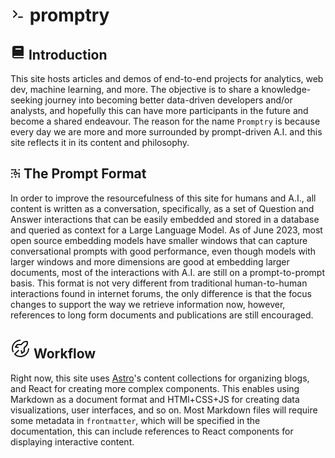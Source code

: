 # <svg xmlns="http://www.w3.org/2000/svg" width="24" height="24" viewBox="0 0 24 24"><path fill="none" stroke="currentColor" stroke-linecap="round" stroke-linejoin="round" stroke-width="2" d="m5 7l5 5l-5 5m8 0h6"/></svg> promptry

## <svg xmlns="http://www.w3.org/2000/svg" width="24" height="24" viewBox="0 0 24 24"><path fill="currentColor" d="M6.012 18H21V4a2 2 0 0 0-2-2H6c-1.206 0-3 .799-3 3v14c0 2.201 1.794 3 3 3h15v-2H6.012C5.55 19.988 5 19.805 5 19s.55-.988 1.012-1zM8 6h9v2H8V6z"/></svg> Introduction

This site hosts articles and demos of end-to-end projects for analytics, web dev, machine learning, and more. The objective is to share a knowledge-seeking journey into becoming better data-driven developers and/or analysts, and hopefully this can have more participants in the future and become a shared endeavour. The reason for the name `Promptry` is because every day we are more and more surrounded by prompt-driven A.I. and this site reflects it in its content and philosophy.

## <svg xmlns="http://www.w3.org/2000/svg" width="16" height="16" viewBox="0 0 16 16"><path fill="currentColor" fill-rule="evenodd" d="M13.75 3.5a1.25 1.25 0 1 0 0-2.5a1.25 1.25 0 0 0 0 2.5ZM9.5 8a1.5 1.5 0 1 1-3 0a1.5 1.5 0 0 1 3 0ZM8 11a3.001 3.001 0 0 0 2.905-2.25h1.845c.071.095.155.179.25.25v3.75a1.25 1.25 0 1 0 1.5 0V9a1.25 1.25 0 1 0-1.75-1.75h-1.845A3.005 3.005 0 0 0 8.75 5.095V3.25A1.25 1.25 0 1 0 7 1.5H3.25a1.25 1.25 0 1 0 0 1.5H7c.071.095.155.179.25.25v1.845A3.001 3.001 0 0 0 8 11Zm-5.75 4a1.25 1.25 0 1 0 0-2.5a1.25 1.25 0 0 0 0 2.5Zm7-1.25a1.25 1.25 0 1 1-2.5 0a1.25 1.25 0 0 1 2.5 0ZM3.5 8A1.25 1.25 0 1 1 1 8a1.25 1.25 0 0 1 2.5 0Z" clip-rule="evenodd"/></svg> The Prompt Format

In order to improve the resourcefulness of this site for humans and A.I., all content is written as a conversation, specifically, as a set of Question and Answer interactions that can be easily embedded and stored in a database and queried as context for a Large Language Model. As of June 2023, most open source embedding models have smaller windows that can capture conversational prompts with good performance, even though models with larger windows and more dimensions are good at embedding larger documents, most of the interactions with A.I. are still on a prompt-to-prompt basis. This format is not very different from traditional human-to-human interactions found in internet forums, the only difference is that the focus changes to support the way we retrieve information now, however, references to long form documents and publications are still encouraged.

## <svg xmlns="http://www.w3.org/2000/svg" width="32" height="32" viewBox="0 0 32 32"><path fill="currentColor" d="M3.6 22.5c-1-2-1.6-4.2-1.6-6.5C2 8.3 8.3 2 16 2v2C9.4 4 4 9.4 4 16c0 2 .5 3.8 1.4 5.5l-1.8 1zM28 16c0 6.6-5.4 12-12 12c-2.9 0-5.6-1-7.7-2.8l5.7-5.7l-1.4-1.5l-6.5 6.5c-.4.4-.4 1 0 1.4C8.7 28.5 12.3 30 16 30c7.7 0 14-6.3 14-14h-2z"/><path fill="currentColor" d="M18 25c-.1 0-.3 0-.4-.1c-.3-.1-.6-.4-.6-.8l-.7-5l2-.3l.4 3.3l2.2-1.7V15c0-.3.1-.5.3-.7l3.2-3.2c.9-.9 1.5-2.2 1.5-3.5V6h-1.5c-1.3 0-2.6.5-3.5 1.5l-3.2 3.2c-.2.2-.4.3-.7.3h-5.5l-1.7 2.2l3.3.4l-.3 2l-5-.7c-.4 0-.7-.3-.8-.6s-.1-.7.1-1l3-4c.3-.2.6-.3.9-.3h5.6l3-3c1.3-1.3 3.1-2 4.9-2H26c1.1 0 2 .9 2 2v1.5c0 1.9-.7 3.6-2 4.9l-3 3V21c0 .3-.1.6-.4.8l-4 3c-.2.1-.4.2-.6.2z"/></svg> Workflow

Right now, this site uses [Astro](https://astro.build/)'s content collections for organizing blogs, and React for creating more complex components. This enables using Markdown as a document format and HTMl+CSS+JS for creating data visualizations, user interfaces, and so on. Most Markdown files will require some metadata in `frontmatter`, which will be specified in the documentation, this can include references to React components for displaying interactive content.